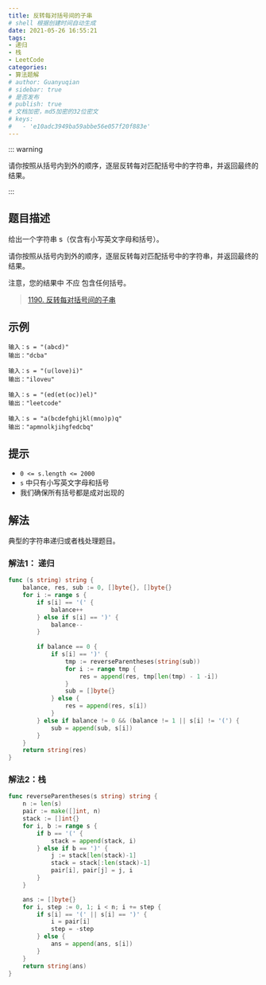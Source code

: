 ```yaml
---
title: 反转每对括号间的子串
# shell 根据创建时间自动生成
date: 2021-05-26 16:55:21
tags:
- 递归
- 栈
- LeetCode
categories:
- 算法题解
# author: Guanyuqian
# sidebar: true
# 是否发布
# publish: true
# 文档加密，md5加密的32位密文
# keys:
# 	- 'e10adc3949ba59abbe56e057f20f883e'
---
```


::: warning

请你按照从括号内到外的顺序，逐层反转每对匹配括号中的字符串，并返回最终的结果。

:::

<!-- more -->

## 题目描述

给出一个字符串 s（仅含有小写英文字母和括号）。

请你按照从括号内到外的顺序，逐层反转每对匹配括号中的字符串，并返回最终的结果。

注意，您的结果中 不应 包含任何括号。

> [1190. 反转每对括号间的子串](https://leetcode-cn.com/problems/reverse-substrings-between-each-pair-of-parentheses/)



## 示例

```
输入：s = "(abcd)"
输出："dcba"

输入：s = "(u(love)i)"
输出："iloveu"

输入：s = "(ed(et(oc))el)"
输出："leetcode"

输入：s = "a(bcdefghijkl(mno)p)q"
输出："apmnolkjihgfedcbq"
```



## 提示

- `0 <= s.length <= 2000`
- `s` 中只有小写英文字母和括号
- 我们确保所有括号都是成对出现的

## 解法

典型的字符串递归或者栈处理题目。

### 解法1： 递归


```go
func (s string) string {
    balance, res, sub := 0, []byte{}, []byte{}
    for i := range s {
        if s[i] == '(' {
            balance++
        } else if s[i] == ')' {
            balance--
        } 
        
        if balance == 0 {
            if s[i] == ')' {
                tmp := reverseParentheses(string(sub))
                for i := range tmp {
                    res = append(res, tmp[len(tmp) - 1 -i])
                }
                sub = []byte{}
            } else {
                res = append(res, s[i])
            }
        } else if balance != 0 && (balance != 1 || s[i] != '(') {
            sub = append(sub, s[i])
        }         
    }
    return string(res)
}
```


### 解法2：栈

```go
func reverseParentheses(s string) string {
    n := len(s)
    pair := make([]int, n)
    stack := []int{}
    for i, b := range s {
        if b == '(' {
            stack = append(stack, i)
        } else if b == ')' {
            j := stack[len(stack)-1]
            stack = stack[:len(stack)-1]
            pair[i], pair[j] = j, i
        }
    }

    ans := []byte{}
    for i, step := 0, 1; i < n; i += step {
        if s[i] == '(' || s[i] == ')' {
            i = pair[i]
            step = -step
        } else {
            ans = append(ans, s[i])
        }
    }
    return string(ans)
}
```